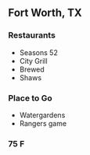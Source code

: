 ## Fort Worth, TX

### Restaurants
- Seasons 52
- City Grill
- Brewed
- Shaws

### Place to Go
- Watergardens
- Rangers game

### 75 F